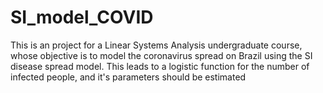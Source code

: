 # SI_model_COVID
This is an project for a Linear Systems Analysis undergraduate course, whose objective is to model the coronavirus spread on Brazil using the SI disease spread model. This leads to a logistic function for the number of infected people, and it's parameters should be estimated
